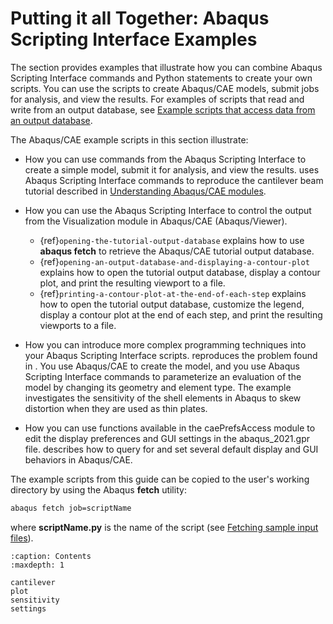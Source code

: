 # Putting it all Together: Abaqus Scripting Interface Examples

The section provides examples that illustrate how you can combine Abaqus Scripting Interface commands and Python statements to create your own scripts. You can use the scripts to create Abaqus/CAE models, submit jobs for analysis, and view the results. For examples of scripts that read and write from an output database, see [Example scripts that access data from an output database](https://help.3ds.com/2021/English/DSSIMULIA_Established/SIMACAECMDRefMap/simacmd-m-OdbIntroExamplesPyc-sb.htm?contextscope=all).

The Abaqus/CAE example scripts in this section illustrate:

- How you can use commands from the Abaqus Scripting Interface to create a simple model, submit it for analysis, and view the results. [](cantilever.md) uses Abaqus Scripting Interface commands to reproduce the cantilever beam tutorial described in [Understanding Abaqus/CAE modules](https://help.3ds.com/2021/English/DSSIMULIA_Established/SIMACAEGSARefMap/simagsa-c-caebeammodel.htm?contextscope=all#simagsa-c-caebeammodel).

- How you can use the Abaqus Scripting Interface to control the output from the Visualization module in Abaqus/CAE (Abaqus/Viewer).

  - {ref}`opening-the-tutorial-output-database` explains how to use **abaqus fetch** to retrieve the Abaqus/CAE tutorial output database.
  - {ref}`opening-an-output-database-and-displaying-a-contour-plot` explains how to open the tutorial output database, display a contour plot, and print the resulting viewport to a file.
  - {ref}`printing-a-contour-plot-at-the-end-of-each-step` explains how to open the tutorial output database, customize the legend, display a contour plot at the end of each step, and print the resulting viewports to a file.

- How you can introduce more complex programming techniques into your Abaqus Scripting Interface scripts. [](sensitivity.md) reproduces the problem found in [](sensitivity.md). You use Abaqus/CAE to create the model, and you use Abaqus Scripting Interface commands to parameterize an evaluation of the model by changing its geometry and element type. The example investigates the sensitivity of the shell elements in Abaqus to skew distortion when they are used as thin plates.

- How you can use functions available in the caePrefsAccess module to edit the display preferences and GUI settings in the abaqus_2021.gpr file. [](settings.md) describes how to query for and set several default display and GUI behaviors in Abaqus/CAE.

The example scripts from this guide can be copied to the user's working directory by using the Abaqus **fetch** utility:

```sh
abaqus fetch job=scriptName
```

where **scriptName.py** is the name of the script (see [Fetching sample input files](https://help.3ds.com/2021/English/DSSIMULIA_Established/SIMACAEEXCRefMap/simaexc-c-fetchproc.htm?contextscope=all)).

```{toctree}
:caption: Contents
:maxdepth: 1

cantilever
plot
sensitivity
settings
```
